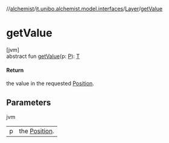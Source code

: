 //[alchemist](../../../index.md)/[it.unibo.alchemist.model.interfaces](../index.md)/[Layer](index.md)/[getValue](get-value.md)

# getValue

[jvm]\
abstract fun [getValue](get-value.md)(p: [P](../../it.unibo.alchemist.core.interfaces/-simulation/index.md)): [T](../-node/index.md)

#### Return

the value in the requested [Position](../-position/index.md).

## Parameters

jvm

| | |
|---|---|
| p | the [Position](../-position/index.md). |
